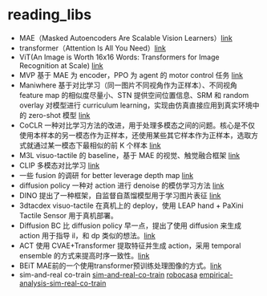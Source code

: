 # reading_libs
- MAE（Masked Autoencoders Are Scalable Vision Learners）[link](libs/MAE.md)
- transformer（Attention Is All You Need）[link](libs/transformers.md)
- ViT(An Image is Worth 16x16 Words: Transformers for Image Recognition at Scale) [link](libs/ViT.md)
- MVP 基于 MAE 为 encoder，PPO 为 agent 的 motor control 任务 [link](libs/MVP.md)
- Maniwhere 基于对比学习（同一图片不同视角作为正样本）、不同视角 feature map 的相似度尽量小、STN 提供空间位置信息、SRM 和 random overlay 对模型进行 curriculum learning，实现由仿真直接应用到真实环境中的 zero-shot 模型 [link](libs/Maniwhere.md)
- CoCLR 一种对比学习方法的改进，用于处理多模态之间的问题。核心是不仅使用本样本的另一模态作为正样本，还使用某些其它样本作为正样本，选取方式就通过某一模态下最相似的前 K 个样本 [link](libs/CoCLR.md)
- M3L visuo-tactile 的 baseline，基于 MAE 的视觉、触觉融合框架 [link](libs/M3L.md)
- CLIP 多模态对比学习 [link](libs/CLIP.md)
- 一些 fusion 的调研 for better leverage depth map [link](libs/bet.md)
- diffusion policy 一种对 action 进行 denoise 的模仿学习方法 [link](libs/dp.md)
- DINO 提出了一种框架，自监督自蒸馏模型用于学习图片表征 [link](libs/dino.md)
- 3dtacdex visuo-tactile 在真机上的 deploy，使用 LEAP hand + PaXini Tactile Sensor 用于真机部署。
- Diffusion BC 比 diffusion policy 早一点，提出了使用 diffusion 来生成 action 用于指导 il，和 dp 类似的想法。[link](libs/dbc.md)
- ACT 使用 CVAE+Transformer 提取特征并生成 action，采用 temporal ensemble 的方式来提高时序一致性。[link](libs/ACT.md)
- BEiT MAE前的一个使用transformer预训练处理图像的方式。[link](libs/beit.md)
- sim-and-real co-train [sim-and-real-co-train](libs/s&r-co-train.md) [robocasa](libs/robocasa.md) [empirical-analysis-sim-real-co-train](libs/empirical-analysis-cotrain.md)
